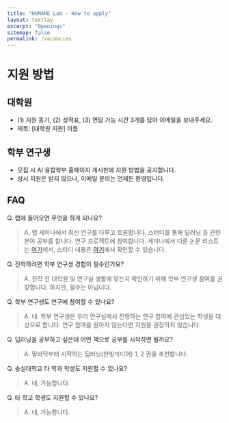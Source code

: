 ```yaml
---
title: "HUMANE Lab - How to apply"
layout: textlay
excerpt: "Openings"
sitemap: false
permalink: /vacancies
---
```


# 지원 방법

## 대학원 

- (1) 지원 동기, (2) 성적표, (3) 면담 가능 시간 3개를 담아 이메일을 보내주세요.
- 제목: \[대학원 지원\] 이름

## 학부 연구생

- 모집 시 AI 융합학부 홈페이지 게시판에 지원 방법을 공지합니다. 
- 상시 지원은 받지 않으나, 이메일 문의는 언제든 환영입니다.

## FAQ

Q. 랩에 들어오면 무엇을 하게 되나요?
> A. 랩 세미나에서 최신 연구를 다루고 토론합니다. 스터디를 통해 딥러닝 등 관련 분야 공부를 합니다. 연구 프로젝트에 참여합니다. 세미나에서 다룬 논문 리스트는 [여기](https://github.com/ssu-humane/Seminar)에서, 스터디 내용은 [여기](https://github.com/ssu-humane/Study)에서 확인할 수 있습니다.

Q. 진학하려면 학부 연구생 경험이 필수인가요? 
> A. 진학 전 대학원 및 연구실 생활에 맞는지 확인하기 위해 학부 연구생 참여를 권장합니다. 하지만, 필수는 아닙니다.

Q. 학부 연구생도 연구에 참여할 수 있나요?
> A. 네. 학부 연구생은 우리 연구실에서 진행하는 연구 참여에 관심있는 학생을 대상으로 합니다. 연구 참여를 원하지 않는다면 지원을 권장하지 않습니다.

Q. 딥러닝을 공부하고 싶은데 어떤 책으로 공부를 시작하면 될까요?
> A. 밑바닥부터 시작하는 딥러닝(한빛미디어) 1, 2 권을 추천합니다. 

Q. 숭실대학교 타 학과 학생도 지원할 수 있나요?
> A. 네, 가능합니다.

Q. 타 학교 학생도 지원할 수 있나요?
> A. 네, 가능합니다.
